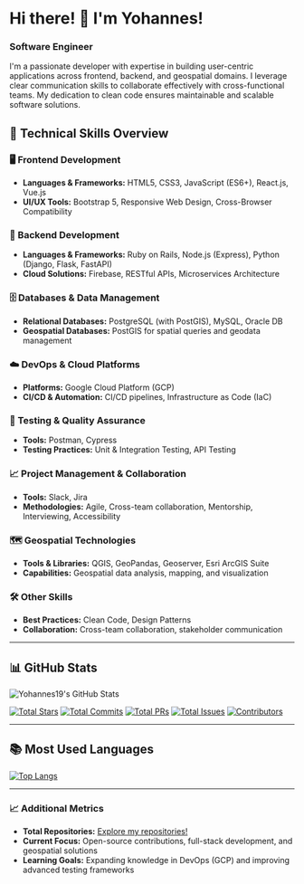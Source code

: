 # Hi there! 👋 I'm Yohannes!

### Software Engineer

I'm a passionate developer with expertise in building user-centric applications across frontend, backend, and geospatial domains. I leverage clear communication skills to collaborate effectively with cross-functional teams. My dedication to clean code ensures maintainable and scalable software solutions.

## 🚀 Technical Skills Overview

### 🖥️ Frontend Development
- **Languages & Frameworks:** HTML5, CSS3, JavaScript (ES6+), React.js, Vue.js  
- **UI/UX Tools:** Bootstrap 5, Responsive Web Design, Cross-Browser Compatibility

### 🔧 Backend Development
- **Languages & Frameworks:** Ruby on Rails, Node.js (Express), Python (Django, Flask, FastAPI)  
- **Cloud Solutions:** Firebase, RESTful APIs, Microservices Architecture

### 🗄️ Databases & Data Management
- **Relational Databases:** PostgreSQL (with PostGIS), MySQL, Oracle DB  
- **Geospatial Databases:** PostGIS for spatial queries and geodata management

### ☁️ DevOps & Cloud Platforms
- **Platforms:** Google Cloud Platform (GCP)  
- **CI/CD & Automation:** CI/CD pipelines, Infrastructure as Code (IaC)

### 🧪 Testing & Quality Assurance
- **Tools:** Postman, Cypress  
- **Testing Practices:** Unit & Integration Testing, API Testing

### 📈 Project Management & Collaboration
- **Tools:** Slack, Jira  
- **Methodologies:** Agile, Cross-team collaboration, Mentorship, Interviewing, Accessibility

### 🗺️ Geospatial Technologies
- **Tools & Libraries:** QGIS, GeoPandas, Geoserver, Esri ArcGIS Suite  
- **Capabilities:** Geospatial data analysis, mapping, and visualization

### 🛠️ Other Skills
- **Best Practices:** Clean Code, Design Patterns  
- **Collaboration:** Cross-team collaboration, stakeholder communication


---
## 📊 GitHub Stats

![Yohannes19's GitHub Stats](https://github-readme-stats.vercel.app/api?username=Yohannes19&show_icons=true&theme=default&count_private=true&include_all_commits=true)

[![Total Stars](https://img.shields.io/github/stars/Yohannes19?label=Total%20Stars&style=flat&logo=github)](https://github.com/Yohannes19)
[![Total Commits](https://img.shields.io/github/commit-activity/m/Yohannes19?label=Total%20Commits&style=flat&logo=github)](https://github.com/Yohannes19)
[![Total PRs](https://img.shields.io/github/issues-pr/Yohannes19?label=Total%20PRs&style=flat&logo=github)](https://github.com/Yohannes19)
[![Total Issues](https://img.shields.io/github/issues/Yohannes19?label=Total%20Issues&style=flat&logo=github)](https://github.com/Yohannes19)
[![Contributors](https://img.shields.io/github/contributors/Yohannes19?label=Contributors&style=flat&logo=github)](https://github.com/Yohannes19)


---

## 📚 Most Used Languages

[![Top Langs](https://github-readme-stats.vercel.app/api/top-langs/?username=Yohannes19&layout=compact&theme=default&langs_count=12)](https://github.com/Yohannes19)

---

### 📈 Additional Metrics
- **Total Repositories:** [Explore my repositories!](https://github.com/Yohannes19?tab=repositories)
- **Current Focus:** Open-source contributions, full-stack development, and geospatial solutions
- **Learning Goals:** Expanding knowledge in DevOps (GCP) and improving advanced testing frameworks






<!--
**Yohannes19/Yohannes19** is a ✨ _special_ ✨ repository because its `README.md` (this file) appears on your GitHub profile.

Here are some ideas to get you started:


- 🤔 I’m looking for help with ...
- 💬 Ask me about ...

- 😄 Pronouns: ...
- ⚡ Fun fact: ...
-->
